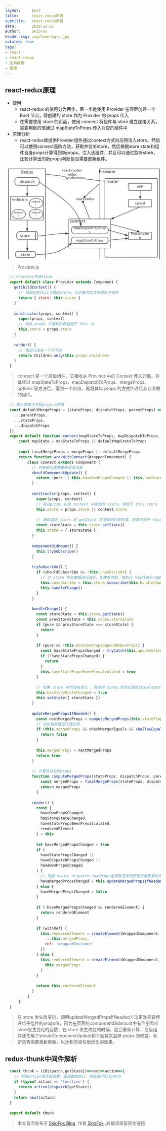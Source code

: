 ```yaml
---
layout:     post
title:      react-redux原理
subtitle:   react-redux原理
date:       2018-12-25
author:     SkioFox
header-img: img/home-bg-o.jpg
catalog: true
tags:
- react
- react-redux
- 全局数据
- 原理
---
```


## react-redux原理
- 使用
  - react-redux 的使用分为两步，第一步是使用 Provider 在顶层创建一个 Root 节点，将创建的 store 作为 Provider 的 props 传入
  - 在需要使用 store 的页面，使用 connect 将组件与 store 建立连接关系，需要用到的值通过 mapStateToProps 传入对应的组件中
- 原理分析
  - react-redux库提供Provider组件通过context方式向应用注入store，然后可以使用connect高阶方法，获取并监听store，然后根据store state和组件自身props计算得到新props，注入该组件，并且可以通过监听store，比较计算出的新props判断是否需要更新组件。

![avatar](/img/react/react-redux.jpg)

> Provider.js

  ```js
    // Provider传递store
    export default class Provider extends Component {
      getChildContext() {
        // 将绑定在this下面的store，以对象的方式传递给子组件
        return { store: this.store }
      }

      constructor(props, context) {
        super(props, context)
        // 将从 props 中拿到的数据放于 this 中
        this.store = props.store
      }

      render() {
        // 指定只渲染一个子节点
        return Children.only(this.props.children)
      }
    }
  ```
> connect 是一个高级组件，它接收从 Provider 中的 Context 传入的值，将其经过 mapStateToProps、mapDispatchToProps、mergeProps、options 等方法后，得到一个新值，再将其以 props 的方式传递给与它关联的组件。

  ```js
    // 默认需要合并到props上的值
    const defaultMergeProps = (stateProps, dispatchProps, parentProps) => ({
      ...parentProps,
      ...stateProps,
      ...dispatchProps
    })
    export default function connect(mapStateToProps, mapDispatchToProps, mergeProps, options = {}) {
        const mapState = mapStateToProps || defaultMapStateToProps
        
        const finalMergeProps = mergeProps || defaultMergeProps
        return function wrapWithConnect(WrappedComponent) {
            class Connect extends Component {
              // 判断是否需要重新渲染页面
              shouldComponentUpdate() {
                return !pure || this.haveOwnPropsChanged || this.hasStoreStateChanged
              }
        
              constructor(props, context) {
                super(props, context)
                // 将从props 以及 context 中拿到的 store，绑定于 this.store 下
                this.store = props.store || context.store
                
                // 通过调用 store 的 getState 方法拿到对应的值，将其存放于 this.state下面
                const storeState = this.store.getState()
                this.state = { storeState }
              }
              
              componentDidMount() {
                this.trySubscribe()
              }
              
              trySubscribe() {
                if (shouldSubscribe && !this.unsubscribe) {
                  // 对 store 中的数据进行监听，如果有改变，就执行 handleChange 方法
                  this.unsubscribe = this.store.subscribe(this.handleChange.bind(this))
                  this.handleChange()
                }
              }
              
              handleChange() {
                const storeState = this.store.getState()
                const prevStoreState = this.state.storeState
                if (pure && prevStoreState === storeState) {
                  return
                }
        
                if (pure && !this.doStatePropsDependOnOwnProps) {
                  const haveStatePropsChanged = tryCatch(this.updateStatePropsIfNeeded, this)
                  if (!haveStatePropsChanged) {
                    return
                  }
                  this.haveStatePropsBeenPrecalculated = true
                }
        
                // 如果 store 中的值有变化 ，就使用 state 的方式更新storeState
                this.hasStoreStateChanged = true
                this.setState({ storeState })
              }
              
              updateMergedPropsIfNeeded() {
                const nextMergedProps = computeMergedProps(this.stateProps, this.dispatchProps, this.props)
                // 对比较的值进行浅比较
                if (this.mergedProps && checkMergedEquals && shallowEqual(nextMergedProps, this.mergedProps)) {
                  return false
                }
        
                this.mergedProps = nextMergedProps
                return true
              }
              
              // 计算合并后的props
              function computeMergedProps(stateProps, dispatchProps, parentProps) {
                  const mergedProps = finalMergeProps(stateProps, dispatchProps, parentProps)
                  return mergedProps
                }
              
              render() {
                const {
                  haveOwnPropsChanged,
                  hasStoreStateChanged,
                  haveStatePropsBeenPrecalculated,
                  renderedElement
                } = this
                
                let haveMergedPropsChanged = true
                if (
                  haveStatePropsChanged ||
                  haveDispatchPropsChanged ||
                  haveOwnPropsChanged
                ) {
                  // 根据 state、dispatch、ownProps是否改变来判断是否需要重绘页面
                  haveMergedPropsChanged = this.updateMergedPropsIfNeeded()
                } else {
                  haveMergedPropsChanged = false
                }
        
                if (!haveMergedPropsChanged && renderedElement) {
                  return renderedElement
                }
        
                if (withRef) {
                  this.renderedElement = createElement(WrappedComponent, {
                    ...this.mergedProps,
                    ref: 'wrappedInstance'
                  })
                } else {
                  this.renderedElement = createElement(WrappedComponent,
                    this.mergedProps
                  )
                }
        
                return this.renderedElement
              }
            }
        }
    }
  ```
> 在 store 发生改变时，调用updateMergedPropsIfNeeded方法更改需要传递给子组件的props值，因为在页面的componentDidmount中有注册监听store发生变化的函数，在 store 发生改变的时候，就会重新计算，高级组件还使用了shouldComponentUpdate钩子函数来监听 props 的改变，判断是否需要重新刷新，以达到渲染性能优化的效果。

## redux-thunk中间件解析

  ```js
    const thunk = ({dispatch,getState})=>next=>action=>{
      // 判断action是否是函数，是函数就执行，然后进行dispatch
      if (typeof action == 'function') {
        return action(dispatch(getState))
      }
      return next(action)
    }

    export default thunk
  ```

> 本文首次发布于 [SkioFox Blog](http://blog.skiofox.top), 作者 [SkioFox](https://github.com/LoverFancy/) ,转载请保留原文链接.